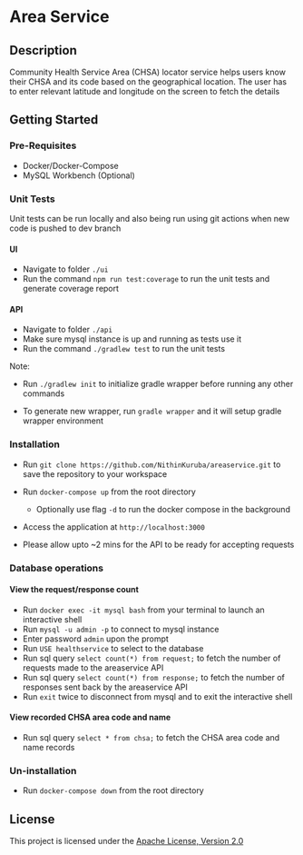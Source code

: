 # Area Service

## Description

Community Health Service Area (CHSA) locator service helps users know their CHSA and its code based on the geographical location. The user has to enter relevant latitude and longitude on the screen to fetch the details

## Getting Started

### Pre-Requisites

- Docker/Docker-Compose
- MySQL Workbench (Optional)

### Unit Tests

Unit tests can be run locally and also being run using git actions when new code is pushed to dev branch

#### UI

- Navigate to folder `./ui`
- Run the command `npm run test:coverage` to run the unit tests and generate coverage report

#### API

- Navigate to folder `./api`
- Make sure mysql instance is up and running as tests use it
- Run the command `./gradlew test` to run the unit tests

Note:

- Run `./gradlew init` to initialize gradle wrapper before running any other commands

- To generate new wrapper, run `gradle wrapper` and it will setup gradle wrapper environment

### Installation

- Run `git clone https://github.com/NithinKuruba/areaservice.git` to save the repository to your workspace

- Run `docker-compose up` from the root directory

  - Optionally use flag `-d` to run the docker compose in the background

- Access the application at `http://localhost:3000`

- Please allow upto ~2 mins for the API to be ready for accepting requests

### Database operations

#### View the request/response count

- Run `docker exec -it mysql bash` from your terminal to launch an interactive shell
- Run `mysql -u admin -p` to connect to mysql instance
- Enter password `admin` upon the prompt
- Run `USE healthservice` to select to the database
- Run sql query `select count(*) from request;` to fetch the number of requests made to the areaservice API
- Run sql query `select count(*) from response;` to fetch the number of responses sent back by the areaservice API
- Run `exit` twice to disconnect from mysql and to exit the interactive shell

#### View recorded CHSA area code and name

- Run sql query `select * from chsa;` to fetch the CHSA area code and name records

### Un-installation

- Run `docker-compose down` from the root directory

## License

This project is licensed under the [Apache License, Version 2.0](https://github.com/NithinKuruba/areaservice/blob/main/LICENSE)
